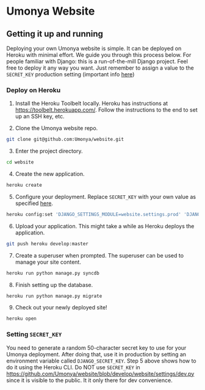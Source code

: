 Umonya Website
==============

Getting it up and running
-------------------------

Deploying your own Umonya website is simple. It can be deployed on Heroku with minimal effort. We guide you through this process below. For people familiar with Django: this is a run-of-the-mill Django project. Feel free to deploy it any way you want. Just remember to assign a value to the `SECRET_KEY` production setting (important info [here](#setting-secret_key))

### Deploy on Heroku ###

1. Install the Heroku Toolbelt locally. Heroku has instructions at https://toolbelt.herokuapp.com/. Follow the instructions to the end to set up an SSH key, etc.

2. Clone the Umonya website repo.
```bash
git clone git@github.com:Umonya/website.git
```

3. Enter the project directory.
```bash
cd website
```

4. Create the new application.
```bash
heroku create
```

5. Configure your deployment. Replace `SECRET_KEY` with your own value as specified [here](#setting-secret_key).
```bash
heroku config:set 'DJANGO_SETTINGS_MODULE=website.settings.prod' 'DJANGO_SECRET_KEY=SECRET_KEY'
``` 

6. Upload your application. This might take a while as Heroku deploys the application.
```bash
git push heroku develop:master
```

7. Create a superuser when prompted. The superuser can be used to manage your site content.
```bash
heroku run python manage.py syncdb
```

8. Finish setting up the database.
```bash
heroku run python manage.py migrate
```

9. Check out your newly deployed site!
```bash
heroku open
```

### Setting `SECRET_KEY` ###
You need to generate a random 50-character secret key to use for your Umonya deployment. After doing that, use it in production by setting an environment variable called `DJANGO_SECRET_KEY`. Step 5 above shows how to do it using the Heroku CLI. Do NOT use `SECRET_KEY` in https://github.com/Umonya/website/blob/develop/website/settings/dev.py since it is visible to the public. It it only there for dev convenience.
